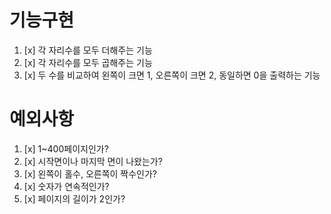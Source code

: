 # 기능구현

1. [x] 각 자리수를 모두 더해주는 기능
2. [x] 각 자리수를 모두 곱해주는 기능
3. [x] 두 수를 비교하여 왼쪽이 크면 1, 오른쪽이 크면 2, 동일하면 0을 출력하는 기능

# 예외사항

1. [x] 1~400페이지인가?
2. [x] 시작면이나 마지막 면이 나왔는가?
3. [x] 왼쪽이 홀수, 오른쪽이 짝수인가?
4. [x] 숫자가 연속적인가?
5. [x] 페이지의 길이가 2인가?
